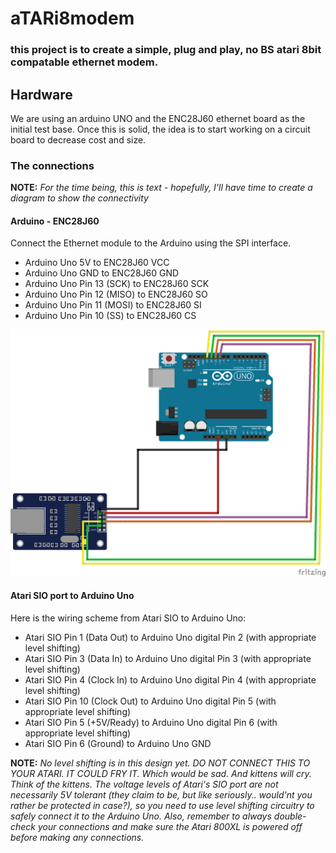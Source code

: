 # aTARi8modem
### this project is to create a simple, plug and play, no BS atari 8bit compatable ethernet modem.

## Hardware
We are using an arduino UNO and the ENC28J60 ethernet board as the initial test base.  Once this is solid, the idea is to start working on a circuit board to decrease cost and size.

### The connections
**NOTE:** *For the time being, this is text - hopefully, I'll have time to create a diagram to show the connectivity*

#### Arduino - ENC28J60
Connect the Ethernet module to the Arduino using the SPI interface.

* Arduino Uno 5V to ENC28J60 VCC
* Arduino Uno GND to ENC28J60 GND
* Arduino Uno Pin 13 (SCK) to ENC28J60 SCK
* Arduino Uno Pin 12 (MISO) to ENC28J60 SO
* Arduino Uno Pin 11 (MOSI) to ENC28J60 SI
* Arduino Uno Pin 10 (SS) to ENC28J60 CS


![Arduino_to_ENC28J60](images/Arduino_to_ENC28J60.png)


#### Atari SIO port to Arduino Uno
Here is the wiring scheme from Atari SIO to Arduino Uno:

* Atari SIO Pin 1 (Data Out) to Arduino Uno digital Pin 2 (with appropriate level shifting)
* Atari SIO Pin 3 (Data In) to Arduino Uno digital Pin 3 (with appropriate level shifting)
* Atari SIO Pin 4 (Clock In) to Arduino Uno digital Pin 4 (with appropriate level shifting)
* Atari SIO Pin 10 (Clock Out) to Arduino Uno digital Pin 5 (with appropriate level shifting)
* Atari SIO Pin 5 (+5V/Ready) to Arduino Uno digital Pin 6 (with appropriate level shifting)
* Atari SIO Pin 6 (Ground) to Arduino Uno GND

**NOTE:** *No level shifting is in this design yet.  DO NOT CONNECT THIS TO YOUR ATARI.  IT COULD FRY IT. Which would be sad. And kittens will cry. Think of the kittens. The voltage levels of Atari's SIO port are not necessarily 5V tolerant (they claim to be, but like seriously.. would'nt you rather be protected in case?), so you need to use level shifting circuitry to safely connect it to the Arduino Uno. Also, remember to always double-check your connections and make sure the Atari 800XL is powered off before making any connections.*

